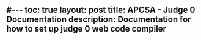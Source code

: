 #---
toc: true
layout: post
title: APCSA - Judge 0 Documentation
description: Documentation for how to set up judge 0 web code compiler
---
